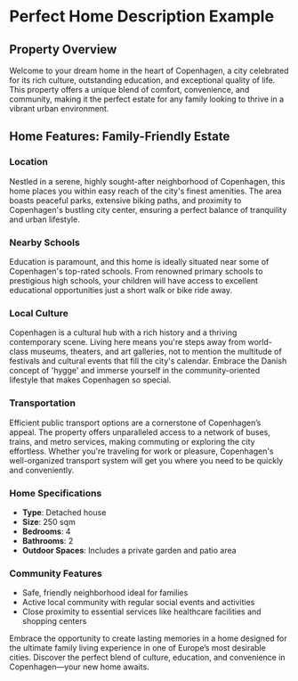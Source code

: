 # Perfect Home Description Example

## Property Overview
Welcome to your dream home in the heart of Copenhagen, a city celebrated for its rich culture, outstanding education, and exceptional quality of life. This property offers a unique blend of comfort, convenience, and community, making it the perfect estate for any family looking to thrive in a vibrant urban environment.

## Home Features: Family-Friendly Estate

### Location
Nestled in a serene, highly sought-after neighborhood of Copenhagen, this home places you within easy reach of the city's finest amenities. The area boasts peaceful parks, extensive biking paths, and proximity to Copenhagen's bustling city center, ensuring a perfect balance of tranquility and urban lifestyle.

### Nearby Schools
Education is paramount, and this home is ideally situated near some of Copenhagen's top-rated schools. From renowned primary schools to prestigious high schools, your children will have access to excellent educational opportunities just a short walk or bike ride away.

### Local Culture
Copenhagen is a cultural hub with a rich history and a thriving contemporary scene. Living here means you're steps away from world-class museums, theaters, and art galleries, not to mention the multitude of festivals and cultural events that fill the city's calendar. Embrace the Danish concept of 'hygge' and immerse yourself in the community-oriented lifestyle that makes Copenhagen so special.

### Transportation
Efficient public transport options are a cornerstone of Copenhagen’s appeal. The property offers unparalleled access to a network of buses, trains, and metro services, making commuting or exploring the city effortless. Whether you're traveling for work or pleasure, Copenhagen's well-organized transport system will get you where you need to be quickly and conveniently.

### Home Specifications
- **Type**: Detached house
- **Size**: 250 sqm
- **Bedrooms**: 4
- **Bathrooms**: 2
- **Outdoor Spaces**: Includes a private garden and patio area

### Community Features
- Safe, friendly neighborhood ideal for families
- Active local community with regular social events and activities
- Close proximity to essential services like healthcare facilities and shopping centers

Embrace the opportunity to create lasting memories in a home designed for the ultimate family living experience in one of Europe’s most desirable cities. Discover the perfect blend of culture, education, and convenience in Copenhagen—your new home awaits.